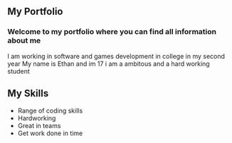 ## My Portfolio
### Welcome to my portfolio where you can find all information about me


 I am working in software and games development in college in my second year 
 My name is Ethan and im 17 i am a ambitous and a hard working student
 
 ## My Skills
 - Range of coding skills
 - Hardworking
 - Great in teams
 - Get work done in time

